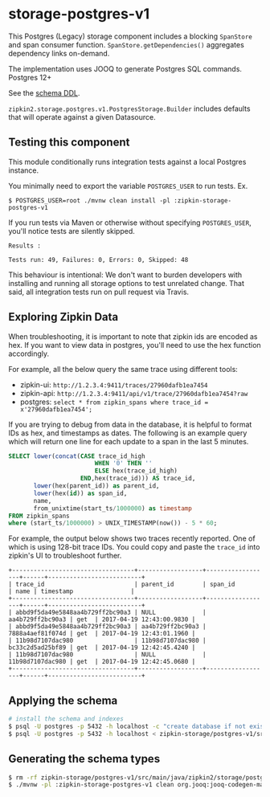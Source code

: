 # storage-postgres-v1
This Postgres (Legacy) storage component includes a blocking `SpanStore` and span consumer function.
`SpanStore.getDependencies()` aggregates dependency links on-demand.

The implementation uses JOOQ to generate Postgres SQL commands. Postgres 12+

See the [schema DDL](src/main/resources/postgres.sql).

`zipkin2.storage.postgres.v1.PostgresStorage.Builder` includes defaults that will
operate against a given Datasource.

## Testing this component
This module conditionally runs integration tests against a local Postgres instance.

You minimally need to export the variable `POSTGRES_USER` to run tests.
Ex.
```
$ POSTGRES_USER=root ./mvnw clean install -pl :zipkin-storage-postgres-v1
```

If you run tests via Maven or otherwise without specifying `POSTGRES_USER`,
you'll notice tests are silently skipped.
```
Results :

Tests run: 49, Failures: 0, Errors: 0, Skipped: 48
```

This behaviour is intentional: We don't want to burden developers with
installing and running all storage options to test unrelated change.
That said, all integration tests run on pull request via Travis.

## Exploring Zipkin Data

When troubleshooting, it is important to note that zipkin ids are encoded as hex.
If you want to view data in postgres, you'll need to use the hex function accordingly.

For example, all the below query the same trace using different tools:
* zipkin-ui: `http://1.2.3.4:9411/traces/27960dafb1ea7454`
* zipkin-api: `http://1.2.3.4:9411/api/v1/trace/27960dafb1ea7454?raw`
* postgres: `select * from zipkin_spans where trace_id = x'27960dafb1ea7454';`

If you are trying to debug from data in the database, it is helpful to
format IDs as hex, and timestamps as dates. The following is an example
query which will return one line for each update to a span in the last
5 minutes.

```sql
SELECT lower(concat(CASE trace_id_high
                        WHEN '0' THEN ''
                        ELSE hex(trace_id_high)
                    END,hex(trace_id))) AS trace_id,
       lower(hex(parent_id)) as parent_id,
       lower(hex(id)) as span_id,
       name,
       from_unixtime(start_ts/1000000) as timestamp
FROM zipkin_spans
where (start_ts/1000000) > UNIX_TIMESTAMP(now()) - 5 * 60;
```

For example, the output below shows two traces recently reported. One of
which is using 128-bit trace IDs. You could copy and paste the `trace_id`
into zipkin's UI to troubleshoot further.
```
+----------------------------------+------------------+------------------+------+--------------------------+
| trace_id                         | parent_id        | span_id          | name | timestamp                |
+----------------------------------+------------------+------------------+------+--------------------------+
| abbd9f5da49e5848aa4b729ff2bc90a3 | NULL             | aa4b729ff2bc90a3 | get  | 2017-04-19 12:43:00.9830 |
| abbd9f5da49e5848aa4b729ff2bc90a3 | aa4b729ff2bc90a3 | 7888a4aef81f074d | get  | 2017-04-19 12:43:01.1960 |
| 11b98d7107dac980                 | 11b98d7107dac980 | bc33c2d5ad25bf89 | get  | 2017-04-19 12:42:45.4240 |
| 11b98d7107dac980                 | NULL             | 11b98d7107dac980 | get  | 2017-04-19 12:42:45.0680 |
+----------------------------------+------------------+------------------+------+--------------------------+
```

## Applying the schema

```bash
# install the schema and indexes
$ psql -U postgres -p 5432 -h localhost -c "create database if not exists zipkin"
$ psql -U postgres -p 5432 -h localhost < zipkin-storage/postgres-v1/src/main/resources/postgres.sql
```

## Generating the schema types

```bash
$ rm -rf zipkin-storage/postgres-v1/src/main/java/zipkin2/storage/postgres/v1/internal/generated/
$ ./mvnw -pl :zipkin-storage-postgres-v1 clean org.jooq:jooq-codegen-maven:generate com.mycila:license-maven-plugin:format
```
